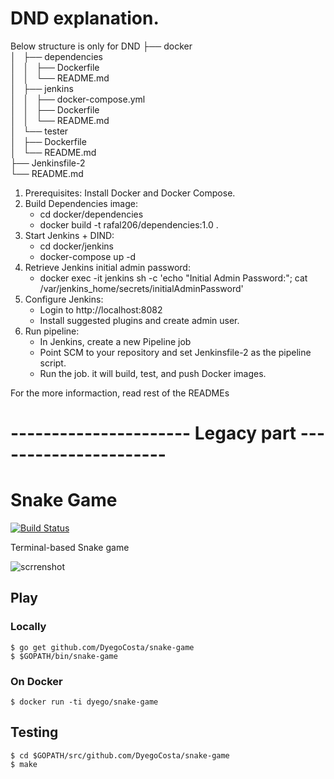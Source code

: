 
# DND explanation.

Below structure is only for DND
├── docker <br>
│   ├── dependencies<br>
│   │   ├── Dockerfile<br>
│   │   └── README.md<br>
│   ├── jenkins<br>
│   │   ├── docker-compose.yml<br>
│   │   ├── Dockerfile<br>
│   │   └── README.md<br>
│   └── tester<br>
│       ├── Dockerfile<br>
│       └── README.md<br>
├── Jenkinsfile-2<br>
└── README.md<br>

1. Prerequisites: Install Docker and Docker Compose.
2. Build Dependencies image:
    * cd docker/dependencies
    * docker build -t rafal206/dependencies:1.0 .
3. Start Jenkins + DIND:
    * cd docker/jenkins
    * docker-compose up -d
4. Retrieve Jenkins initial admin password:
    * docker exec -it jenkins sh -c 'echo "Initial Admin Password:"; cat /var/jenkins_home/secrets/initialAdminPassword'
5. Configure Jenkins:
    * Login to http://localhost:8082
    * Install suggested plugins and create admin user.
6. Run pipeline:
    * In Jenkins, create a new Pipeline job
    * Point SCM to your repository and set Jenkinsfile-2 as the pipeline script.
    * Run the job. it will build, test, and push Docker images.

For the more informaction, read rest of the READMEs

# ---------------------- Legacy part ----------------------
# Snake Game

[![Build Status](https://travis-ci.org/DyegoCosta/snake-game.svg?branch=master)](https://travis-ci.org/DyegoCosta/snake-game)

Terminal-based Snake game

![scrrenshot](http://i.imgur.com/pHf4fjt.gif)

## Play

### Locally

```
$ go get github.com/DyegoCosta/snake-game
$ $GOPATH/bin/snake-game
```

### On Docker

```
$ docker run -ti dyego/snake-game
```

## Testing

```
$ cd $GOPATH/src/github.com/DyegoCosta/snake-game
$ make
```

